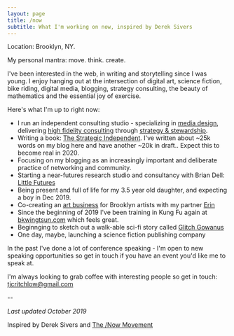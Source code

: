```yaml
---
layout: page
title: /now
subtitle: What I'm working on now, inspired by Derek Sivers
---
```


Location: Brooklyn, NY.

My personal mantra: move. think. create.

I've been interested in the web, in writing and storytelling since I was young. I enjoy hanging out at the intersection of digital art, science fiction, bike riding, digital media, blogging, strategy consulting, the beauty of mathematics and the essential joy of exercise.

Here's what I'm up to right now:

 - I run an independent consulting studio - specializing in [media design](https://tomcritchlow.com/2018/07/25/media-design/), delivering [high fidelity consulting](https://tomcritchlow.com/2018/07/10/high-fidelity-consulting/) through [strategy & stewardship](https://tomcritchlow.com/2018/06/28/strategy-stewardship/).
 - Writing a book: [The Strategic Independent](https://tomcritchlow.com/strategy/). I've written about ~25k words on my blog here and have another ~20k in draft.. Expect this to become real in 2020.
 - Focusing on my blogging as an increasingly important and deliberate practice of networking and community. 
 - Starting a near-futures research studio and consultancy with Brian Dell: [Little Futures](https://littlefutures.club/)
 - Being present and full of life for my 3.5 year old daughter, and expecting a boy in Dec 2019.
 - Co-creating an <a href="http://www.fiercelycurious.com">art business</a> for Brooklyn artists with my partner [Erin](http://erinprz.com/)
 - Since the beginning of 2019 I've been training in Kung Fu again at [bkwingtsun.com](http://www.bkwingtsun.com/) which feels great.
 - Beginnging to sketch out a walk-able sci-fi story called [Glitch Gowanus](https://tomcritchlow.com/glitchgowanus/)
 - One day, maybe, launching a science fiction publishing company
 
In the past I've done a lot of conference speaking - I'm open to new speaking opportunities so get in touch if you have an event you'd like me to speak at.

I'm always looking to grab coffee with interesting people so get in touch: <a href="mailto:tjcritchlow@gmail.com">tjcritchlow@gmail.com</a>

--   

*Last updated October 2019*

Inspired by Derek Sivers and <a href="https://sivers.org/nowff">The /Now Movement</a>